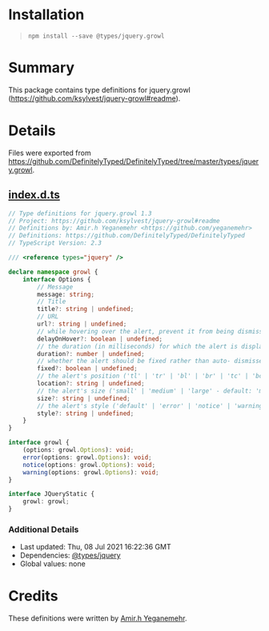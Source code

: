 # Installation
> `npm install --save @types/jquery.growl`

# Summary
This package contains type definitions for jquery.growl (https://github.com/ksylvest/jquery-growl#readme).

# Details
Files were exported from https://github.com/DefinitelyTyped/DefinitelyTyped/tree/master/types/jquery.growl.
## [index.d.ts](https://github.com/DefinitelyTyped/DefinitelyTyped/tree/master/types/jquery.growl/index.d.ts)
````ts
// Type definitions for jquery.growl 1.3
// Project: https://github.com/ksylvest/jquery-growl#readme
// Definitions by: Amir.h Yeganemehr <https://github.com/yeganemehr>
// Definitions: https://github.com/DefinitelyTyped/DefinitelyTyped
// TypeScript Version: 2.3

/// <reference types="jquery" />

declare namespace growl {
    interface Options {
        // Message
        message: string;
        // Title
        title?: string | undefined;
        // URL
        url?: string | undefined;
        // while hovering over the alert, prevent it from being dismissed (true | false - default: true)
        delayOnHover?: boolean | undefined;
        // the duration (in milliseconds) for which the alert is displayed (default: 3200)
        duration?: number | undefined;
        // whether the alert should be fixed rather than auto- dismissed(true | false - default: false)
        fixed?: boolean | undefined;
        // the alert's position ('tl' | 'tr' | 'bl' | 'br' | 'tc' | 'bc' - default: 'tr')
        location?: string | undefined;
        // the alert's size ('small' | 'medium' | 'large' - default: 'medium')
        size?: string | undefined;
        // the alert's style ('default' | 'error' | 'notice' | 'warning' - default: 'default')
        style?: string | undefined;
    }
}

interface growl {
    (options: growl.Options): void;
    error(options: growl.Options): void;
    notice(options: growl.Options): void;
    warning(options: growl.Options): void;
}

interface JQueryStatic {
    growl: growl;
}

````

### Additional Details
 * Last updated: Thu, 08 Jul 2021 16:22:36 GMT
 * Dependencies: [@types/jquery](https://npmjs.com/package/@types/jquery)
 * Global values: none

# Credits
These definitions were written by [Amir.h Yeganemehr](https://github.com/yeganemehr).
